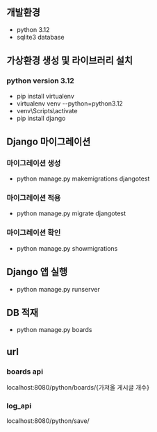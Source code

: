 ## 개발환경
- python 3.12
- sqlite3 database

## 가상환경 생성 및 라이브러리 설치
### python version 3.12
- pip install virtualenv
- virtualenv venv --python=python3.12
- venv\Scripts\activate
- pip install django

## Django 마이그레이션
### 마이그레이션 생성
- python manage.py makemigrations djangotest
### 마이그레이션 적용
- python manage.py migrate djangotest
### 마이그레이션 확인
- python manage.py showmigrations

## Django 앱 실행
- python manage.py runserver

## DB 적재
- python manage.py boards

## url
### boards api
localhost:8080/python/boards/{가져올 게시글 개수}
### log_api
localhost:8080/python/save/